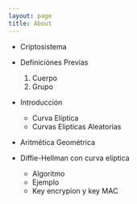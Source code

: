 ```yaml
---
layout: page
title: About
---
```


* Criptosistema

* Definiciónes Previas
  1. Cuerpo
  2. Grupo

* Introducción
  * Curva Elíptica
  * Curvas Elipticas Aleatorias

* Aritmética Geométrica

* Diffie-Hellman con curva elı́ptica
  * Algoritmo
  * Ejemplo
  * Key encrypion y key  MAC

